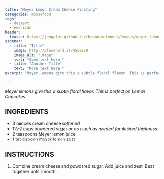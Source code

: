 ```yaml
---
title: "Meyer Lemon Cream Cheese Frosting"
categories: moosefood
tags: 
  - dessert
  - American
header:
  teaser: https://jengalas.github.io/thegourmetmoose/images/meyer-lemon-frosting-150x150.jpg
sidebar:
  - title: "Title"
    image: http://placehold.it/450x250
    image_alt: "image"
    text: "Some text here."
  - title: "Another Title"
    text: "More text here."
excerpt: "Meyer lemons give this a subtle floral flavor. This is perfect on Lemon Cupcakes."

---
```


*Meyer lemons give this a subtle floral flavor. This is perfect on Lemon Cupcakes.*

## INGREDIENTS
* 3 ounces cream cheese *softened*
* 1½-2 cups powdered sugar *or as much as needed for desired thickness*
* 2 teaspoons Meyer lemon juice
* 1 tablespoon Meyer lemon zest

## INSTRUCTIONS
1. Combine cream cheese and powdered sugar. Add juice and zest. Beat together until smooth.
